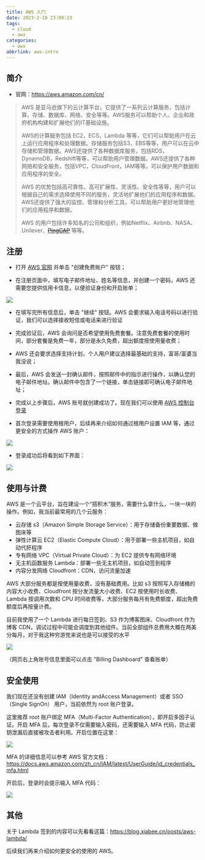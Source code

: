 ```yaml
---
title: AWS 入门
date: 2023-2-18 23:00:23
tags:
  - cloud
  - aws
categories:
  - aws
abbrlink: aws-intro
---
```




## 简介

* 官网：https://aws.amazon.com/cn/

> AWS 是亚马逊旗下的云计算平台，它提供了一系列云计算服务，包括计算、存储、数据库、网络、安全等等。AWS服务可以帮助个人、企业和政府机构构建和扩展他们的IT基础设施。
>
> AWS的计算服务包括 EC2，ECS，Lambda 等等，它们可以帮助用户在云上运行应用程序和处理数据。存储服务包括S3，EBS等等，用户可以在云中存储和管理数据。AWS还提供了各种数据库服务，包括RDS，DynamoDB，Redshift等等，可以帮助用户管理数据。AWS还提供了各种网络和安全服务，包括VPC，CloudFront，IAM等等，可以保护用户数据和应用程序的安全。
>
> AWS 的优势包括高可靠性、高可扩展性、灵活性、安全性等等，用户可以根据自己的需求选择使用不同的服务，灵活地扩展他们的应用程序和数据。AWS还提供了强大的监控、管理和分析工具，可以帮助用户更好地管理他们的应用程序和数据。
>
> AWS 的用户包括许多知名的公司和组织，例如Netflix、Airbnb、NASA、Unilever、[~~PingCAP~~](https://pingcap.com) 等等。



## 注册

* 打开 [AWS 官网](https://aws.amazon.com/) 并单击 "创建免费账户" 按钮；

* 在注册页面中，填写电子邮件地址、姓名等信息，并创建一个密码，AWS 还需要您提供信用卡信息，以便验证身份和开启账单；

![](https://s3.xiabee.cn/pic/2023/02/f04806d848e98acb56c02c9617cf21656816dad41c2a1a2b47af81096ed0f07e.png)

* 在填写完所有信息后，单击 "继续" 按钮。AWS 会要求输入电话号码以进行验证，我们可以选择接收短信或电话来进行验证

* 完成验证后，AWS 会询问是否希望使用免费套餐。注意免费套餐的使用时间，部分套餐是免费一年，部分是永久免费，超出额度按使用量收费；

* AWS 还会要求选择支持计划，个人用户建议选择最基础的支持，富哥/富婆当我没说；

* 最后，AWS 会发送一封确认邮件，按照邮件中的指示进行操作，以确认您的电子邮件地址。确认邮件中包含了一个链接，单击链接即可确认电子邮件地址；

* 完成以上步骤后，AWS 账号就创建成功了。现在我们可以使用 [AWS 控制台登录](https://console.aws.amazon.com/console/home)
* 首次登录需要使用根用户，后续再来介绍如何通过根用户设置 IAM 等，通过更安全的方式操作 AWS 账户：

![](https://s3.xiabee.cn/pic/2023/02/b9121be884fb7cc31f738b5b8bd8bc3df945a19d3024f892e0584ec615151bbe.png)

* 登录成功后将看到如下界面：

![](https://s3.xiabee.cn/pic/2023/02/f6b188ad7c289c79afea8efbe70bd3c8e4405d92a2a9d9cce2cde5597447d587.png)



## 使用与计费

AWS 是一个云平台，旨在建设一个“搭积木”服务，需要什么拿什么，一块一块的操作。例如，我当前最常用的几个云服务：

* 云存储 s3（Amazon Simple Storage Service）：用于存储备份重要数据、做图床等
* 弹性计算云 EC2（Elastic Compute Cloud）：用于部署一些主机项目，如自动代肝程序
* 专有网络 VPC（Virtual Private Cloud）：为 EC2 提供专有网络环境
* 无主机函数服务 Lambda：部署一些无主机项目，如自动签到程序
* 内容分发网络 Cloudfront：CDN，访问流量加速

AWS 大部分服务都是按使用量收费，没有基础费用。比如 s3 按照写入存储桶的内容大小收费、Cloudfront 按分发流量大小收费、EC2 按使用时长收费、Lambda 按调用次数和 CPU 时间收费等，大部分服务每月有免费额度，超出免费额度后再按量计费。



目前我使用了一个 Lambda 进行每日签到、S3 作为博客图床、Cloudfront 作为博客 CDN，调试过程中可能会调度到其他组件。当前全部组件总费用大概在两美分每月，对于我这种穷游党来说也是可以接受的水平

![](https://s3.xiabee.cn/pic/2023/02/357c5b1b7d0848745c4b6b84be986defc2e44b5e45be95395cd048d810328443.png)

（网页右上角账号信息里面可以点击 "Billing Dashboard" 查看账单）



## 安全使用

我们现在还没有创建 IAM（Identity andAccess Management）或者 SSO（Single SignOn） 用户，当前依然为 root 账户登录。

这里推荐 root 账户绑定 MFA（Multi-Factor Authentication），即开启多因子认证。开启 MFA 后，每次登录不仅需要输入密码，还需要输入 MFA  代码，防止密钥泄漏后直接被攻击者利用。开启位置在这里：

![](https://s3.xiabee.cn/pic/2023/02/e3d0b64c08edd04d7ab20fc3bd22e3d57250badbd20ee6531bb420999f1a7e15.png)



MFA 的详细信息可以参考 AWS 官方文档：https://docs.aws.amazon.com/zh_cn/IAM/latest/UserGuide/id_credentials_mfa.html

开启后，登录时会提示输入 MFA 代码：

![](https://s3.xiabee.cn/pic/2023/02/151caac3f2f05e6527df80f24babfb0a30c68c55bab9ee0e5072d52a3f249b75.png)



## 其他

关于 Lambda 签到的内容可以先看看这篇：https://blog.xiabee.cn/posts/aws-lambda/

后续我们再来介绍如何更安全的使用的 AWS。
